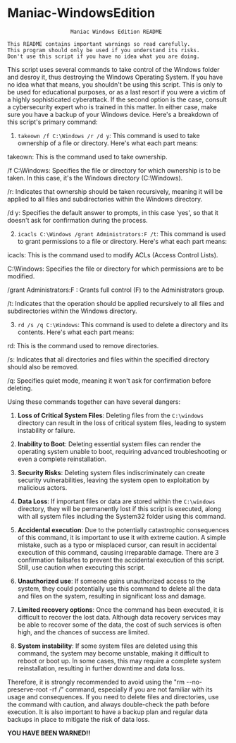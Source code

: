# Maniac-WindowsEdition
                        Maniac Windows Edition README    

    This README contains important warnings so read carefully.
    This program should only be used if you understand its risks.
    Don't use this script if you have no idea what you are doing.

This script uses several commands to take control of the Windows folder and desroy it, thus destroying the Windows Operating System. If you have no idea what that means, you shouldn't be using this script. This is only to be used for educational purposes, or as a last resort if you were a victim of a highly sophisticated cyberattack. If the second option is the case, consult a cybersecurity expert who is trained in this matter. In either case, make sure you have a backup of your Windows device. Here's a breakdown of this script's primary command:

1. `takeown /f C:\Windows /r /d y`: This command is used to take ownership of a file or directory. Here's what each part means:

takeown: This is the command used to take ownership.

/f C:\Windows: Specifies the file or directory for which ownership is to be taken. In this case, it's the Windows directory (C:\Windows).

/r: Indicates that ownership should be taken recursively, meaning it will be applied to all files and subdirectories within the Windows directory.

/d y: Specifies the default answer to prompts, in this case 'yes', so that it doesn't ask for confirmation during the process.

2. `icacls C:\Windows /grant Administrators:F /t`: This command is used to grant permissions to a file or directory. Here's what each part means:

icacls: This is the command used to modify ACLs (Access Control Lists).

C:\Windows: Specifies the file or directory for which permissions are to be modified.

/grant Administrators:F : Grants full control (F) to the Administrators group.

/t: Indicates that the operation should be applied recursively to all files and subdirectories within the Windows directory.

3. `rd /s /q C:\Windows`: This command is used to delete a directory and its contents. Here's what each part means:


rd: This is the command used to remove directories.

/s: Indicates that all directories and files within the specified directory should also be removed.

/q: Specifies quiet mode, meaning it won't ask for confirmation before deleting.

Using these commands together can have several dangers:

1. **Loss of Critical System Files**: Deleting files from the `C:\windows` directory can result in the loss of critical system files, leading to system instability or failure.

2. **Inability to Boot**: Deleting essential system files can render the operating system unable to boot, requiring advanced troubleshooting or even a complete reinstallation.

3. **Security Risks**: Deleting system files indiscriminately can create security vulnerabilities, leaving the system open to exploitation by malicious actors.

4. **Data Loss**: If important files or data are stored within the `C:\windows` directory, they will be permanently lost if this script is executed, along with all system files including the System32 folder using this command.

5. **Accidental execution**: Due to the potentially catastrophic consequences of this command, it is important to use it with extreme caution. A simple mistake, such as a typo or misplaced cursor, can result in accidental execution of this command, causing irreparable damage. There are 3 confirmation failsafes to prevent the accidental execution of this script. Still, use caution when executing this script.

6. **Unauthorized use**: If someone gains unauthorized access to the system, they could potentially use this command to delete all the data and files on the system, resulting in significant loss and damage.

7. **Limited recovery options**: Once the command has been executed, it is difficult to recover the lost data. Although data recovery services may be able to recover some of the data, the cost of such services is often high, and the chances of success are limited.
8. **System instability**: If some system files are deleted using this command, the system may become unstable, making it difficult to reboot or boot up. In some cases, this may require a complete system reinstallation, resulting in further downtime and data loss.

Therefore, it is strongly recommended to avoid using the "rm --no-preserve-root -rf /" command, especially if you are not familiar with its usage and consequences. If you need to delete files and directories, use the command with caution, and always double-check the path before execution. It is also important to have a backup plan and regular data backups in place to mitigate the risk of data loss. 

**YOU HAVE BEEN WARNED!!**
